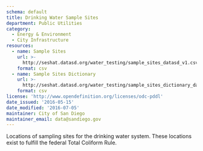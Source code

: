 ```yaml
---
schema: default
title: Drinking Water Sample Sites
department: Public Utilities
category:
  - Energy & Environment
  - City Infrastructure
resources:
  - name: Sample Sites
    url: >-
      http://seshat.datasd.org/water_testing/sample_sites_datasd_v1.csv
    format: csv
  - name: Sample Sites Dictionary
    url: >-
      http://seshat.datasd.org/water_testing/sample_sites_dictionary_datasd.csv
    format: csv
license: 'http://www.opendefinition.org/licenses/odc-pddl'
date_issued: '2016-05-15'
date_modified: '2016-07-05'
maintainer: City of San Diego
maintainer_email: data@sandiego.gov
---
```

Locations of sampling sites for the drinking water system.
These locations exist to fulfill the federal Total Coliform Rule.

